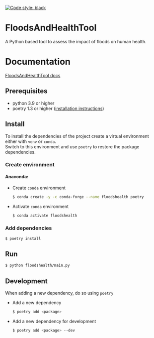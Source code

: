 [![Code style: black](https://img.shields.io/badge/code%20style-black-000000.svg)](https://github.com/psf/black)

# FloodsAndHealthTool

A Python based tool to assess the impact of floods on human health.

# Documentation
[FloodsAndHealthTool docs](https://deltares.github.io/FloodsAndHealthTool/)

## Prerequisites

- python 3.9 or higher
- poetry 1.3 or higher ([installation instructions](https://python-poetry.org/docs/#installation))

## Install
To install the dependencies of the project create a virtual environment either with `venv` or `conda`.\
Switch to this environment and use `poetry` to restore the package dependencies.

### Create environment

#### Anaconda:

- Create `conda` environment
  ```sh
  $ conda create -y -c conda-forge --name floodshealth poetry
  ```
  
- Activate `conda` environment
  ```sh
  $ conda activate floodshealth
  ```
  
### Add dependencies

```sh
$ poetry install
```

## Run

  ```sh
  $ python floodshealth/main.py
  ```

## Development

When adding a new dependency, do so using `poetry`

 - Add a new dependency
    ```sh
    $ poetry add <package>
    ```

- Add a new dependency for development
    ```sh
    $ poetry add <package> --dev
    ```